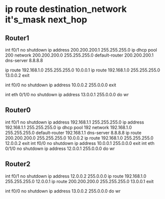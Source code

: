 # ip route destination_network  it's_mask next_hop


## Router1

int f0/1
no shutdown
ip address 200.200.200.1 255.255.255.0
ip dhcp pool 200
network 200.200.200.0 255.255.255.0
default-router 200.200.200.1
dns-server 8.8.8.8

ip route 192.168.1.0 255.255.255.0 10.0.0.1
ip route 192.168.1.0 255.255.255.0 13.0.0.2
exit 

int f0/0
no shutdown
ip address 10.0.0.2 255.0.0.0
exit 

int eth 0/1/0
no shutdown 
ip address 13.0.0.1 255.0.0.0
do wr


## Router0

int f0/1
no shutdown
ip address 192.168.1.1 255.255.255.0
ip address 192.168.1.1 255.255.255.0
ip dhcp pool 192
network 192.168.1.0 255.255.255.0
default-router 192.168.1.1
dns-server 8.8.8.8
ip route 200.200.200.0 255.255.255.0 10.0.0.2
ip route 192.168.1.0 255.255.255.0 12.0.0.2
exit 
int f0/0
no shutdown
ip address 10.0.0.1 255.0.0.0
exit 
int eth 0/1/0
no shutdown 
ip address 12.0.0.1 255.0.0.0
do wr


## Router2

int f0/1
no shutdown
ip address 12.0.0.2 255.0.0.0
ip route 192.168.1.0 255.255.255.0 12.0.0.1
ip route 200.200.200.0 255.255.255.0 13.0.0.1
exit 

int f0/0
no shutdown
ip address 13.0.0.2 255.0.0.0
do wr

